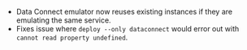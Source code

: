 - Data Connect emulator now reuses existing instances if they are emulating the same service.
- Fixes issue where `deploy --only dataconnect` would error out with `cannot read property undefined`.
